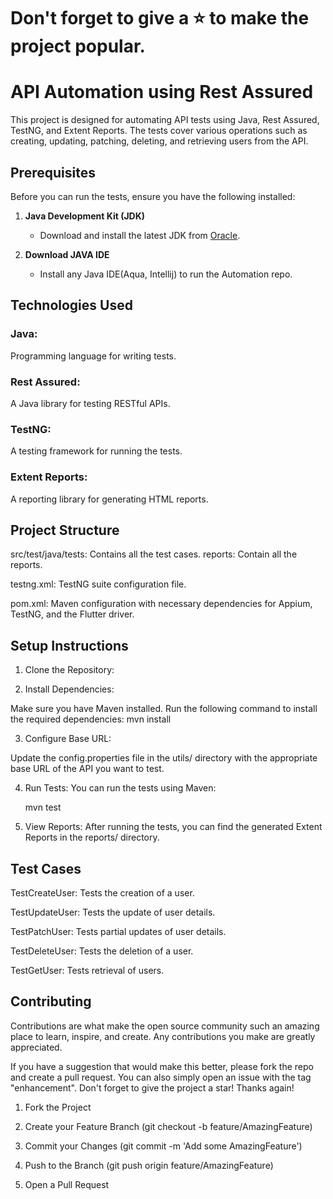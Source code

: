 # Don't forget to give a ⭐ to make the project popular.

# API Automation using Rest Assured

This project is designed for automating API tests using Java, Rest Assured, TestNG, and Extent Reports. The tests cover various operations such as creating, updating, patching, deleting, and retrieving users from the API.

## Prerequisites

Before you can run the tests, ensure you have the following installed:

1. **Java Development Kit (JDK)**
    - Download and install the latest JDK from [Oracle](https://www.oracle.com/java/technologies/javase-jdk11-downloads.html).

2. **Download JAVA IDE**
   - Install any Java IDE(Aqua, Intellij) to run the Automation repo.

## Technologies Used
### Java: 
Programming language for writing tests.

### Rest Assured: 
A Java library for testing RESTful APIs.

### TestNG: 
A testing framework for running the tests.

### Extent Reports: 
A reporting library for generating HTML reports.

## Project Structure
src/test/java/tests:
Contains all the test cases.
reports:
Contain all the reports.

testng.xml: TestNG suite configuration file.

pom.xml: Maven configuration with necessary dependencies for Appium, TestNG, and the Flutter driver.
## Setup Instructions
1. Clone the Repository:

2. Install Dependencies: 

Make sure you have Maven installed. Run the following command to install the required dependencies:
   mvn install

3. Configure Base URL: 

Update the config.properties file in the utils/ directory with the appropriate base URL of the API you want to test.

4. Run Tests: 
You can run the tests using Maven:

   mvn test

5. View Reports: 
After running the tests, you can find the generated Extent Reports in the reports/ directory.

## Test Cases
TestCreateUser: Tests the creation of a user.

TestUpdateUser: Tests the update of user details.

TestPatchUser: Tests partial updates of user details.

TestDeleteUser: Tests the deletion of a user.

TestGetUser: Tests retrieval of users.

## Contributing
Contributions are what make the open source community such an amazing place to learn, inspire, and create. Any contributions you make are greatly appreciated.

If you have a suggestion that would make this better, please fork the repo and create a pull request. You can also simply open an issue with the tag "enhancement". Don't forget to give the project a star! Thanks again!

1. Fork the Project

2. Create your Feature Branch (git checkout -b feature/AmazingFeature)

3. Commit your Changes (git commit -m 'Add some AmazingFeature')

4. Push to the Branch (git push origin feature/AmazingFeature)

5. Open a Pull Request